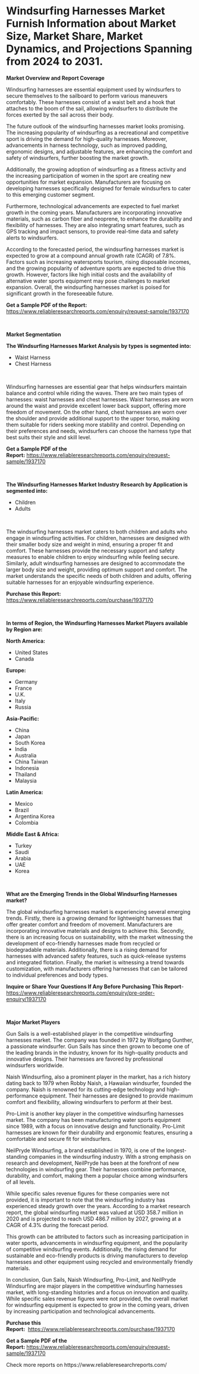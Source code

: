 <p><h1>Windsurfing Harnesses Market Furnish Information about Market Size, Market Share, Market Dynamics, and Projections Spanning from 2024 to 2031.</h1></p><p><strong>Market Overview and Report Coverage</strong></p>
<p><p>Windsurfing harnesses are essential equipment used by windsurfers to secure themselves to the sailboard to perform various maneuvers comfortably. These harnesses consist of a waist belt and a hook that attaches to the boom of the sail, allowing windsurfers to distribute the forces exerted by the sail across their body.</p><p>The future outlook of the windsurfing harnesses market looks promising. The increasing popularity of windsurfing as a recreational and competitive sport is driving the demand for high-quality harnesses. Moreover, advancements in harness technology, such as improved padding, ergonomic designs, and adjustable features, are enhancing the comfort and safety of windsurfers, further boosting the market growth.</p><p>Additionally, the growing adoption of windsurfing as a fitness activity and the increasing participation of women in the sport are creating new opportunities for market expansion. Manufacturers are focusing on developing harnesses specifically designed for female windsurfers to cater to this emerging customer segment.</p><p>Furthermore, technological advancements are expected to fuel market growth in the coming years. Manufacturers are incorporating innovative materials, such as carbon fiber and neoprene, to enhance the durability and flexibility of harnesses. They are also integrating smart features, such as GPS tracking and impact sensors, to provide real-time data and safety alerts to windsurfers.</p><p>According to the forecasted period, the windsurfing harnesses market is expected to grow at a compound annual growth rate (CAGR) of 7.8%. Factors such as increasing watersports tourism, rising disposable incomes, and the growing popularity of adventure sports are expected to drive this growth. However, factors like high initial costs and the availability of alternative water sports equipment may pose challenges to market expansion. Overall, the windsurfing harnesses market is poised for significant growth in the foreseeable future.</p></p>
<p><strong>Get a Sample PDF of the Report:</strong> <a href="https://www.reliableresearchreports.com/enquiry/request-sample/1937170">https://www.reliableresearchreports.com/enquiry/request-sample/1937170</a></p>
<p>&nbsp;</p>
<p><strong>Market Segmentation</strong></p>
<p><strong>The Windsurfing Harnesses Market Analysis by types is segmented into:</strong></p>
<p><ul><li>Waist Harness</li><li>Chest Harness</li></ul></p>
<p>&nbsp;</p>
<p><p>Windsurfing harnesses are essential gear that helps windsurfers maintain balance and control while riding the waves. There are two main types of harnesses: waist harnesses and chest harnesses. Waist harnesses are worn around the waist and provide excellent lower back support, offering more freedom of movement. On the other hand, chest harnesses are worn over the shoulder and provide additional support to the upper torso, making them suitable for riders seeking more stability and control. Depending on their preferences and needs, windsurfers can choose the harness type that best suits their style and skill level.</p></p>
<p><strong>Get a Sample PDF of the Report:</strong>&nbsp;<a href="https://www.reliableresearchreports.com/enquiry/request-sample/1937170">https://www.reliableresearchreports.com/enquiry/request-sample/1937170</a></p>
<p>&nbsp;</p>
<p><strong>The Windsurfing Harnesses Market Industry Research by Application is segmented into:</strong></p>
<p><ul><li>Children</li><li>Adults</li></ul></p>
<p>&nbsp;</p>
<p><p>The windsurfing harnesses market caters to both children and adults who engage in windsurfing activities. For children, harnesses are designed with their smaller body size and weight in mind, ensuring a proper fit and comfort. These harnesses provide the necessary support and safety measures to enable children to enjoy windsurfing while feeling secure. Similarly, adult windsurfing harnesses are designed to accommodate the larger body size and weight, providing optimum support and comfort. The market understands the specific needs of both children and adults, offering suitable harnesses for an enjoyable windsurfing experience.</p></p>
<p><strong>Purchase this Report:</strong>&nbsp; <a href="https://www.reliableresearchreports.com/purchase/1937170">https://www.reliableresearchreports.com/purchase/1937170</a></p>
<p>&nbsp;</p>
<p><strong>In terms of Region, the Windsurfing Harnesses Market Players available by Region are:</strong></p>
<p>
    <p> <strong> North America: </strong>
        <ul>
            <li>United States</li>
            <li>Canada</li>
        </ul>
        </p> 
    <p> <strong> Europe: </strong>
        <ul>
            <li>Germany</li>
            <li>France</li>
            <li>U.K.</li>
            <li>Italy</li>
            <li>Russia</li>
        </ul>
        </p> 
    <p> <strong> Asia-Pacific: </strong>
        <ul>
            <li>China</li>
            <li>Japan</li>
            <li>South Korea</li>
            <li>India</li>
            <li>Australia</li>
            <li>China Taiwan</li>
            <li>Indonesia</li>
            <li>Thailand</li>
            <li>Malaysia</li>
        </ul>
        </p> 
    <p> <strong> Latin America: </strong>
        <ul>
            <li>Mexico</li>
            <li>Brazil</li>
            <li>Argentina Korea</li>
            <li>Colombia</li>
        </ul>
        </p> 
    <p> <strong> Middle East & Africa: </strong>
        <ul>
            <li>Turkey</li>
            <li>Saudi</li>
            <li>Arabia</li>
            <li>UAE</li>
            <li>Korea</li>
        </ul>
    </p>
    </p>
<p>&nbsp;</p>
<p><strong>What are the Emerging Trends in the Global Windsurfing Harnesses market?</strong></p>
<p><p>The global windsurfing harnesses market is experiencing several emerging trends. Firstly, there is a growing demand for lightweight harnesses that offer greater comfort and freedom of movement. Manufacturers are incorporating innovative materials and designs to achieve this. Secondly, there is an increasing focus on sustainability, with the market witnessing the development of eco-friendly harnesses made from recycled or biodegradable materials. Additionally, there is a rising demand for harnesses with advanced safety features, such as quick-release systems and integrated flotation. Finally, the market is witnessing a trend towards customization, with manufacturers offering harnesses that can be tailored to individual preferences and body types.</p></p>
<p><strong>Inquire or Share Your Questions If Any Before Purchasing This Report</strong>- <a href="https://www.reliableresearchreports.com/enquiry/pre-order-enquiry/1937170">https://www.reliableresearchreports.com/enquiry/pre-order-enquiry/1937170</a></p>
<p>&nbsp;</p>
<p><strong>Major Market Players</strong></p>
<p><p>Gun Sails is a well-established player in the competitive windsurfing harnesses market. The company was founded in 1972 by Wolfgang Gunther, a passionate windsurfer. Gun Sails has since then grown to become one of the leading brands in the industry, known for its high-quality products and innovative designs. Their harnesses are favored by professional windsurfers worldwide.</p><p>Naish Windsurfing, also a prominent player in the market, has a rich history dating back to 1979 when Robby Naish, a Hawaiian windsurfer, founded the company. Naish is renowned for its cutting-edge technology and high-performance equipment. Their harnesses are designed to provide maximum comfort and flexibility, allowing windsurfers to perform at their best.</p><p>Pro-Limit is another key player in the competitive windsurfing harnesses market. The company has been manufacturing water sports equipment since 1989, with a focus on innovative design and functionality. Pro-Limit harnesses are known for their durability and ergonomic features, ensuring a comfortable and secure fit for windsurfers.</p><p>NeilPryde Windsurfing, a brand established in 1970, is one of the longest-standing companies in the windsurfing industry. With a strong emphasis on research and development, NeilPryde has been at the forefront of new technologies in windsurfing gear. Their harnesses combine performance, durability, and comfort, making them a popular choice among windsurfers of all levels.</p><p>While specific sales revenue figures for these companies were not provided, it is important to note that the windsurfing industry has experienced steady growth over the years. According to a market research report, the global windsurfing market was valued at USD 358.7 million in 2020 and is projected to reach USD 486.7 million by 2027, growing at a CAGR of 4.3% during the forecast period.</p><p>This growth can be attributed to factors such as increasing participation in water sports, advancements in windsurfing equipment, and the popularity of competitive windsurfing events. Additionally, the rising demand for sustainable and eco-friendly products is driving manufacturers to develop harnesses and other equipment using recycled and environmentally friendly materials.</p><p>In conclusion, Gun Sails, Naish Windsurfing, Pro-Limit, and NeilPryde Windsurfing are major players in the competitive windsurfing harnesses market, with long-standing histories and a focus on innovation and quality. While specific sales revenue figures were not provided, the overall market for windsurfing equipment is expected to grow in the coming years, driven by increasing participation and technological advancements.</p></p>
<p><strong>Purchase this Report:</strong>&nbsp;&nbsp;<a href="https://www.reliableresearchreports.com/purchase/1937170">https://www.reliableresearchreports.com/purchase/1937170</a></p>
<p></p>
<p><strong>Get a Sample PDF of the Report:</strong>&nbsp;<a href="https://www.reliableresearchreports.com/enquiry/request-sample/1937170">https://www.reliableresearchreports.com/enquiry/request-sample/1937170</a></p>
<p>Check more reports on https://www.reliableresearchreports.com/</p>